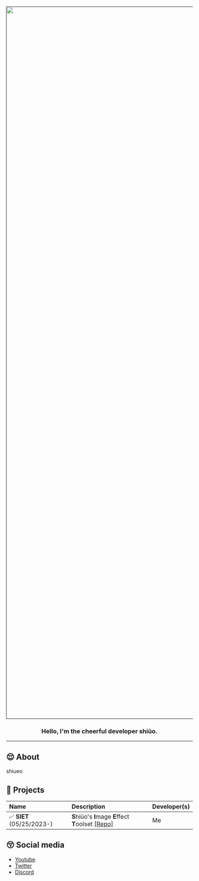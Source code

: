 <p align="center">
  <a href="" rel="noopener">
 <img width=1920px src="https://github.com/shiueo/shiueo/blob/main/pfp/shiueo_wallpaper.png?raw=true" alt="Project logo"></a>
</p>

<h3 align="center">Hello, I'm the cheerful developer shiüo.</h3>

---

## 😌 About <a name = "about"></a>
shiueo

## 🤪 Projects <a name="projects"></a>
| Name      | Description   |  Developer(s)   |
|:----------|:--------------|:----------------|
| ✅ **SIET** (05/25/2023-)  | <strong>S</strong>hiüo's <strong>I</strong>mage <strong>E</strong>ffect <strong>T</strong>oolset [[Repo]](https://github.com/shiueo/SIET) | Me |


## 😚 Social media <a name="social"></a>
- [Youtube](https://www.youtube.com/channel/@shiueo)
- [Twitter](https://twitter.com/shiueo_csh)
- [Discord](https://discord.gg/NXwVfdcygM)
